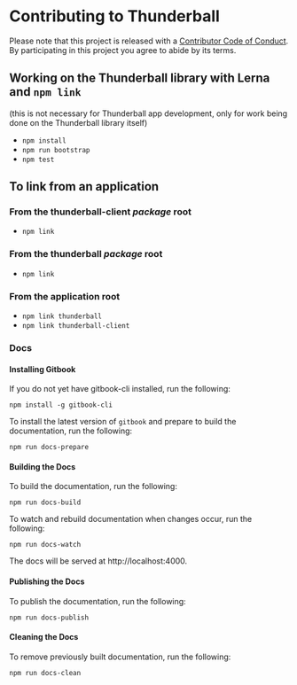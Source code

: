 # Contributing to Thunderball

Please note that this project is released with a [Contributor Code of Conduct](CODE_OF_CONDUCT.md). By participating in this project you agree to abide by its terms.

## Working on the Thunderball library with Lerna and `npm link`
(this is not necessary for Thunderball app development, only for work being done on the Thunderball library itself)

* `npm install`
* `npm run bootstrap`
* `npm test`

## To link from an application
### From the thunderball-client _package_ root
* `npm link`

### From the thunderball _package_ root
* `npm link`

### From the application root
* `npm link thunderball`
* `npm link thunderball-client`

### Docs

#### Installing Gitbook

If you do not yet have gitbook-cli installed, run the following:

```
npm install -g gitbook-cli
```

To install the latest version of `gitbook` and prepare to build the documentation, run the following:

```
npm run docs-prepare
```

#### Building the Docs

To build the documentation, run the following:

```
npm run docs-build
```

To watch and rebuild documentation when changes occur, run the following:

```
npm run docs-watch
```

The docs will be served at http://localhost:4000.

#### Publishing the Docs

To publish the documentation, run the following:

```
npm run docs-publish
```

#### Cleaning the Docs

To remove previously built documentation, run the following:

```
npm run docs-clean
```
